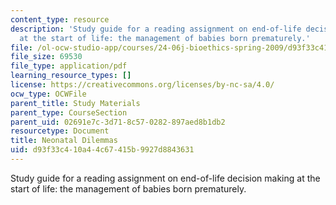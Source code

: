 ```yaml
---
content_type: resource
description: 'Study guide for a reading assignment on end-of-life decision making
  at the start of life: the management of babies born prematurely.'
file: /ol-ocw-studio-app/courses/24-06j-bioethics-spring-2009/d93f33c410a44c67415b9927d8843631_MIT24_06Js09_study06.pdf
file_size: 69530
file_type: application/pdf
learning_resource_types: []
license: https://creativecommons.org/licenses/by-nc-sa/4.0/
ocw_type: OCWFile
parent_title: Study Materials
parent_type: CourseSection
parent_uid: 02691e7c-3d71-8c57-0282-897aed8b1db2
resourcetype: Document
title: Neonatal Dilemmas
uid: d93f33c4-10a4-4c67-415b-9927d8843631
---
```

Study guide for a reading assignment on end-of-life decision making at the start of life: the management of babies born prematurely.